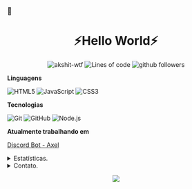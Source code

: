 ###  👋
<h1 align=center>⚡Hello World⚡</h1>

<p align="center">
    <img src="https://komarev.com/ghpvc/?username=gbrasil3g" alt="akshit-wtf" alt="Profile Views" />
    <img src="https://img.shields.io/badge/From%20Hello%20World%20I%27ve%20Written-100,000%20lines%20of%20code-yellow" alt="Lines of code" />
    <img src="https://img.shields.io/github/followers/gbrasil3g?label=Follow&style=social" alt="github followers" />
</p>

**Linguagens**

![HTML5](https://img.shields.io/badge/-HTML5-000000?style=flat&logo=HTML5)
![JavaScript](https://img.shields.io/badge/-JavaScript-000000?style=flat&logo=javascript)
![CSS3](https://img.shields.io/badge/-CSS3-000000?style=flat&logo=CSS3)

**Tecnologias**

![Git](https://img.shields.io/badge/-Git-000000?style=flat&logo=git&logoColor=F05032)
![GitHub](https://img.shields.io/badge/-GitHub-000000?style=flat&logo=github&logoColor=FFFFFF)
![Node.js](https://img.shields.io/badge/-Node.js-000000?style=flat&logo=node.js&logoColor=339933)

**Atualmente trabalhando em**

[Discord Bot - Axel](https://github.com/gbrasil3g)

<details>
      <summary>Estatísticas.</summary>
  <p align=center>
    <a href="https://github.com/gbrasil3g">
      <img align="center" src="https://github-readme-stats.vercel.app/api?username=gbrasil3g&show_icons=true&include_all_commits=true&show_icons=true&title_color=303030&icon_color=303030&text_color=303030&bg_color=ffffff&hide_border=true" alt="Guilherme's Statistics." />
      <img align="center" src="https://github-readme-stats.vercel.app/api/top-langs/?username=gbrasil3g&show_icons=true&show_icons=true&title_color=fff&icon_color=303030&text_color=303030&bg_color=ffffff&hide_border=true" alt="Peter's Statistics." />
    </a>
  </p>
</details>

<details>
      <summary>Contato.</summary>
  <p align=center>
    <a href="https://github.com/gbrasil3g">Github</a>
    <br>
    <a href="https://discord.com">Discord</a>
  </p>
</details>

 
 <p align = "center">
 <a href="https://github.com/gbrasil3g/"> 
  <img src = "https://camo.githubusercontent.com/1236c652f93862299eeebc5c6a7b25b73d2be80c/68747470733a2f2f6170692e616c6578666c69706e6f74652e6465762f6368616c6c656e67653f746578743d4d6164652b796f752b726561642c2b6c6f6c2669636f6e3d3130">
 </a>
 </p>
